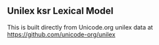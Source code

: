 Unilex ksr Lexical Model
----------------------

This is built directly from Unicode.org unilex data at
https://github.com/unicode-org/unilex
